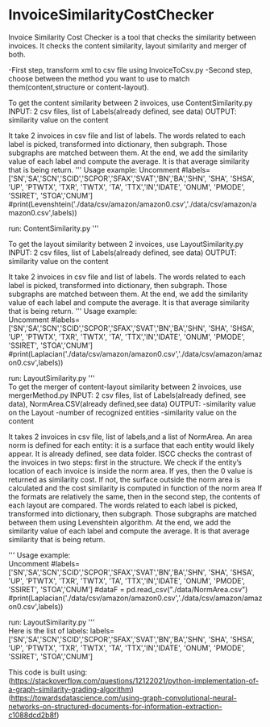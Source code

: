 # InvoiceSimilarityCostChecker
Invoice Similarity Cost Checker is a tool that checks the similarity between invoices. It checks the content similarity, layout similarity and merger of both.

-First step, transform xml to csv file using InvoiceToCsv.py
-Second step, choose between the method you want to use to match them(content,structure or content-layout).

To get the content similarity between 2 invoices, use ContentSimilarity.py
   INPUT: 2 csv files, list of Labels(already defined, see data)
   OUTPUT: similarity value on the content

   It take 2 invoices in csv file and list of labels. The words related to each label is picked, transformed into dictionary, then subgraph.
   Those subgraphs are matched between them. 
   At the end, we add the similarity value of each label and compute the average. It is that average similarity that is being return.
 '''
 Usage example:
 Uncomment #labels=['SN','SA','SCN','SCID','SCPOR','SFAX','SVAT','BN','BA','SHN', 'SHA', 'SHSA', 'UP', 'PTWTX', 'TXR', 'TWTX', 'TA', 'TTX','IN','IDATE', 'ONUM', 'PMODE', 'SSIRET', 'STOA','CNUM']
#print(Levenshtein('./data/csv/amazon/amazon0.csv','./data/csv/amazon/amazon0.csv',labels))
 
 run: ContentSimilarity.py
 '''
    
To get the layout similarity between 2 invoices, use LayoutSimilarity.py
   INPUT: 2 csv files, list of Labels(already defined, see data)
   OUTPUT: similarity value on the content

   It take 2 invoices in csv file and list of labels. The words related to each label is picked, transformed into dictionary, then subgraph.
   Those subgraphs are matched between them.
   At the end, we add the similarity value of each label and compute the average. It is that average similarity that is being return.
 '''
 Usage example:  
 Uncomment #labels=['SN','SA','SCN','SCID','SCPOR','SFAX','SVAT','BN','BA','SHN', 'SHA', 'SHSA', 'UP', 'PTWTX', 'TXR', 'TWTX', 'TA', 'TTX','IN','IDATE', 'ONUM', 'PMODE', 'SSIRET', 'STOA','CNUM']
#print(Laplacian('./data/csv/amazon/amazon0.csv','./data/csv/amazon/amazon0.csv',labels))
 
 run: LayoutSimilarity.py
 '''  
To get the merger of content-layout similarity between 2 invoices, use mergerMethod.py
   INPUT: 2 csv files, list of Labels(already defined, see data), NormArea.CSV(already defined,see data)
   OUTPUT: -similarity value on the Layout
           -number of recognized entities
           -similarity value on the content

   It takes 2 invoices in csv file, list of labels,and a list of NormArea.
   An area norm is defined for each entity: it is a surface that each entity would likely appear. It is already defined, see data folder.
   ISCC checks the contrast of the invoices in two steps: first in the structure.
   We check if the entity’s location of each invoice is inside the norm area. If yes, then the 0 value is returned as similarity cost.
   If not, the surface outside the norm area is calculated and the cost similarity is computed in function of the norm area
   If the formats are relatively the same, then in the second step, the contents of each layout are compared.
   The words related to each label is picked, transformed into dictionary, then subgraph.
   Those subgraphs are matched between them using Levenshtein algorithm.
   At the end, we add the similarity value of each label and compute the average. It is that average similarity that is being return.
  
   '''
 Usage example:  
 Uncomment #labels=['SN','SA','SCN','SCID','SCPOR','SFAX','SVAT','BN','BA','SHN', 'SHA', 'SHSA', 'UP', 'PTWTX', 'TXR', 'TWTX', 'TA', 'TTX','IN','IDATE', 'ONUM', 'PMODE', 'SSIRET', 'STOA','CNUM']
 #dataF = pd.read_csv("./data/NormArea.csv")
#print(Laplacian('./data/csv/amazon/amazon0.csv','./data/csv/amazon/amazon0.csv',labels))
 
 run: LayoutSimilarity.py
 '''  
Here is the list of labels:
labels=['SN','SA','SCN','SCID','SCPOR','SFAX','SVAT','BN','BA','SHN', 'SHA', 'SHSA', 'UP', 'PTWTX', 'TXR', 'TWTX', 'TA', 'TTX','IN','IDATE', 'ONUM', 'PMODE', 'SSIRET', 'STOA','CNUM']

This code is built using:
(https://stackoverflow.com/questions/12122021/python-implementation-of-a-graph-similarity-grading-algorithm)
(https://towardsdatascience.com/using-graph-convolutional-neural-networks-on-structured-documents-for-information-extraction-c1088dcd2b8f)
